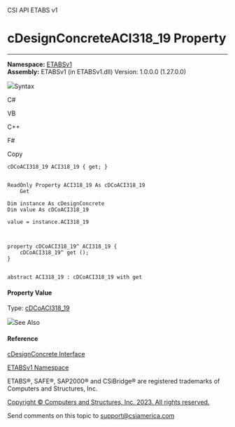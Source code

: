 ﻿

CSI API ETABS v1

# cDesignConcreteACI318_19 Property  
  
---  
  
**Namespace:** [ETABSv1](2780f1b8-2033-5289-2298-1cdb2a7508d9.htm)  
**Assembly:** ETABSv1 (in ETABSv1.dll) Version: 1.0.0.0 (1.27.0.0)

![](../icons/SectionExpanded.png)Syntax

C#

VB

C++

F#

Copy

    
    
    cDCoACI318_19 ACI318_19 { get; }
    
    
    ReadOnly Property ACI318_19 As cDCoACI318_19
    	Get
    
    Dim instance As cDesignConcrete
    Dim value As cDCoACI318_19
    
    value = instance.ACI318_19
    
    
    
    property cDCoACI318_19^ ACI318_19 {
    	cDCoACI318_19^ get ();
    }
    
    
    abstract ACI318_19 : cDCoACI318_19 with get
    

#### Property Value

Type: [cDCoACI318_19](2c872dbd-aef9-af1d-310f-eb0ea1e49cc0.htm)

![](../icons/SectionExpanded.png)See Also

#### Reference

[cDesignConcrete Interface](692d8043-f8d2-9265-f110-3f37b97ae059.htm)

[ETABSv1 Namespace](2780f1b8-2033-5289-2298-1cdb2a7508d9.htm)

ETABS®, SAFE®, SAP2000® and CSiBridge® are registered trademarks of Computers
and Structures, Inc.  

[Copyright © Computers and Structures, Inc. 2023. All rights
reserved.](http://www.csiamerica.com)

Send comments on this topic to
[support@csiamerica.com](mailto:support%40csiamerica.com?Subject=CSI%20API%20ETABS%20v1)

